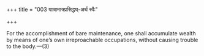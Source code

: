 +++
title = "003 यात्रामात्रप्रसिद्ध्य्-अर्थं स्वैः"

+++

For the accomplishment of bare maintenance, one shall accumulate wealth by means of one’s own irreproachable occupations, without causing trouble to the body.—(3)